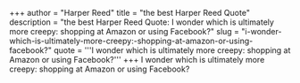+++
author = "Harper Reed"
title = "the best Harper Reed Quote"
description = "the best Harper Reed Quote: I wonder which is ultimately more creepy: shopping at Amazon or using Facebook?"
slug = "i-wonder-which-is-ultimately-more-creepy:-shopping-at-amazon-or-using-facebook?"
quote = '''I wonder which is ultimately more creepy: shopping at Amazon or using Facebook?'''
+++
I wonder which is ultimately more creepy: shopping at Amazon or using Facebook?

